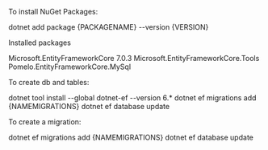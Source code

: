 To install NuGet Packages:

dotnet add package {PACKAGENAME} --version {VERSION}


Installed packages

Microsoft.EntityFrameworkCore 7.0.3
Microsoft.EntityFrameworkCore.Tools
Pomelo.EntityFrameworkCore.MySql


To create db and tables:

dotnet tool install --global dotnet-ef --version 6.*
dotnet ef migrations add {NAMEMIGRATIONS}
dotnet ef database update


To create a migration:

dotnet ef migrations add {NAMEMIGRATIONS}
dotnet ef database update